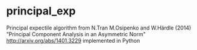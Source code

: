# principal_exp
Principal expectile algorithm from N.Tran M.Osipenko and W.Härdle (2014) "Principal Component Analysis in an Asymmetric Norm" http://arxiv.org/abs/1401.3229 implemented in Python
